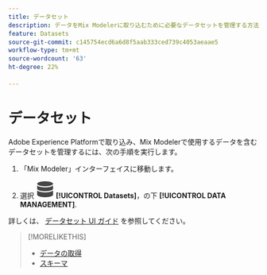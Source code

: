 ```yaml
---
title: データセット
description: データをMix Modelerに取り込むために必要なデータセットを管理する方法を説明します。
feature: Datasets
source-git-commit: c145754ecd6a6d8f5aab333ced739c4053aeaae5
workflow-type: tm+mt
source-wordcount: '63'
ht-degree: 22%

---
```



# データセット

Adobe Experience Platformで取り込み、Mix Modelerで使用するデータを含むデータセットを管理するには、次の手順を実行します。

1. 「Mix Modeler」インターフェイスに移動します。

1. 選択 ![データ](../assets/icons/Data.svg) **[!UICONTROL Datasets]**，の下 **[!UICONTROL DATA MANAGEMENT]**.

詳しくは、 [データセット UI ガイド](https://experienceleague.adobe.com/docs/experience-platform/catalog/datasets/user-guide.html?lang=ja) を参照してください。

>[!MORELIKETHIS]
>
>* [データの取得](overview.md)
>* [スキーマ](schemas.md)
